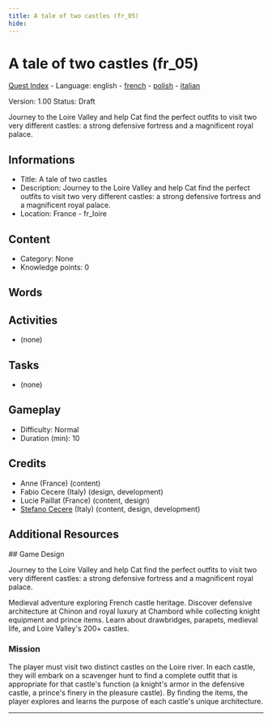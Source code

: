 ```yaml
---
title: A tale of two castles (fr_05)
hide:
---
```


# A tale of two castles (fr_05)
[Quest Index](./index.md) - Language: english - [french](./fr_05.fr.md) - [polish](./fr_05.pl.md) - [italian](./fr_05.it.md)

Version: 1.00
Status: Draft

Journey to the Loire Valley and help Cat find the perfect outfits to visit two very different castles: a strong defensive fortress and a magnificent royal palace.

## Informations

- Title: A tale of two castles
- Description: Journey to the Loire Valley and help Cat find the perfect outfits to visit two very different castles: a strong defensive fortress and a magnificent royal palace.
- Location: France - fr_loire
## Content
- Category: None
- Knowledge points: 0
## Words
## Activities
- (none)

## Tasks
- (none)
## Gameplay
- Difficulty: Normal
- Duration (min): 10
## Credits
- Anne (France) (content)
- Fabio Cecere (Italy) (design, development)
- Lucie Paillat (France) (content, design)
- [Stefano Cecere](https://stefanocecere.com) (Italy) (content, design, development)

## Additional Resources

## Game Design

Journey to the Loire Valley and help Cat find the perfect outfits to visit two very different castles: a strong defensive fortress and a magnificent royal palace. 

Medieval adventure exploring French castle heritage. Discover defensive architecture at Chinon and royal luxury at Chambord while collecting knight equipment and prince items. Learn about drawbridges, parapets, medieval life, and Loire Valley's 200+ castles.

### Mission
The player must visit two distinct castles on the Loire river. In each castle, they will embark on a scavenger hunt to find a complete outfit that is appropriate for that castle's function (a knight's armor in the defensive castle, a prince's finery in the pleasure castle). By finding the items, the player explores and learns the purpose of each castle's unique architecture.


---

